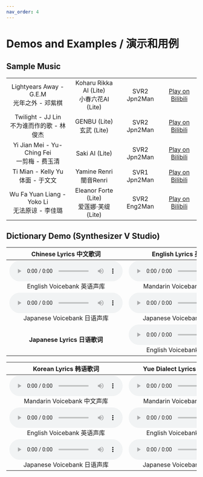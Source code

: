 ```yaml
---
nav_order: 4
---
```



# Demos and Examples / 演示和用例 

## Sample Music

|  |  |  |  |
|:---:|:---:|:---:|:---:|
| Lightyears Away - G.E.M<br/>光年之外 - 邓紫棋  | Koharu Rikka AI (Lite)<br/>小春六花AI (Lite) | SVR2 Jpn2Man | [Play on Bilibili](https://player.bilibili.com/player.html?bvid=BV1sf4y1x7Ea) |
| Twilight - JJ Lin<br/>不为谁而作的歌 - 林俊杰 | GENBU (Lite)<br/>玄武 (Lite) | SVR2 Jpn2Man | [Play on Bilibili](https://player.bilibili.com/player.html?bvid=BV1y54y1U7Re) |
| Yi Jian Mei - Yu-Ching Fei<br/>一剪梅 - 费玉清  | Saki AI (Lite) | SVR2 Jpn2Man | [Play on Bilibili](https://player.bilibili.com/player.html?bvid=BV1rp4y1v7Hj) |
| Ti Mian - Kelly Yu<br/>体面 - 于文文 | Yamine Renri<br/>闇音Renri | SVR1 Jpn2Man | [Play on Bilibili](https://player.bilibili.com/player.html?bvid=BV1k54y1675S) |
| Wu Fa Yuan Liang - Yoko Li<br/>无法原谅 - 李佳璐  | Eleanor Forte (Lite)<br/>爱莲娜·芙缇 (Lite) | SVR2 Eng2Man | [Play on Bilibili](https://player.bilibili.com/player.html?bvid=BV1Ta4y1x7P7) |


## Dictionary Demo (Synthesizer V Studio)

|Chinese Lyrics 中文歌词|English Lyrics 英文歌词|
|:---:|:---:|
|<audio controls><source src="/synthv-dictionaries/assets/E2M.ogg" type="audio/ogg"></audio><br/>English Voicebank 英语声库|<audio controls><source src="/synthv-dictionaries/assets/M2E.ogg" type="audio/ogg"></audio><br/>Mandarin Voicebank 中文声库|
|<audio controls><source src="/synthv-dictionaries/assets/J2M.ogg" type="audio/ogg"></audio><br/>Japanese Voicebank 日语声库|<audio controls><source src="/synthv-dictionaries/assets/J2E.ogg" type="audio/ogg"></audio><br/>Japanese Voicebank 日语声库|
|**Japanese Lyrics 日语歌词**|<audio controls><source src="/synthv-dictionaries/assets/E2J.ogg" type="audio/ogg"></audio><br/>English Voicebank 英语声库|

|Korean Lyrics 韩语歌词|Yue Dialect Lyrics 粤方言歌词|
|:---:|:---:|
|<audio controls><source src="/synthv-dictionaries/assets/M2K.ogg" type="audio/ogg"></audio><br/>Mandarin Voicebank 中文声库|<audio controls><source src="/synthv-dictionaries/assets/M2Y.ogg" type="audio/ogg"></audio><br/>Mandarin Voicebank 中文声库|
|<audio controls><source src="/synthv-dictionaries/assets/E2K.ogg" type="audio/ogg"></audio><br/>English Voicebank 英语声库|<audio controls><source src="/synthv-dictionaries/assets/E2Y.ogg" type="audio/ogg"></audio><br/>English Voicebank 英语声库|
|<audio controls><source src="/synthv-dictionaries/assets/J2K.ogg" type="audio/ogg"></audio><br/>Japanese Voicebank 日语声库|<audio controls><source src="/synthv-dictionaries/assets/J2K.ogg" type="audio/ogg"></audio><br/>Japanese Voicebank 日语声库|

